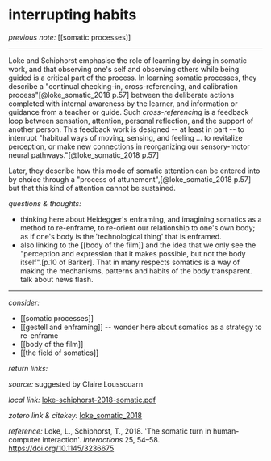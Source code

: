 # interrupting habits

_previous note:_  [[somatic processes]]

---

Loke and Schiphorst emphasise the role of learning by doing in somatic work, and that observing one's self and observing others while being guided is a critical part of the process. In learning somatic processes, they describe a "continual checking-in, cross-referencing, and calibration process"[@loke_somatic_2018 p.57] between the deliberate actions completed with internal awareness by the learner, and information or guidance from a teacher or guide. Such _cross-referencing_ is a feedback loop between sensation, attention, personal reflection, and the support of another person. This feedback work is designed -- at least in part -- to interrupt "habitual ways of moving, sensing, and feeling ... to revitalize perception, or make new connections in reorganizing our sensory-motor neural pathways."[@loke_somatic_2018 p.57] 

Later, they describe how this mode of somatic attention can be entered into by choice through a "process of attunement",[@loke_somatic_2018 p.57] but that this kind of attention cannot be sustained. 

_questions & thoughts:_

- thinking here about Heidegger's enframing, and imagining somatics as a method to re-enframe, to re-orient our relationship to one's own body; as if one's body is the 'technological thing' that is enframed. 
- also linking to the [[body of the film]] and the idea that we only see the "perception and expression that it makes possible, but not the body itself".[p.10 of Barker]. That in many respects somatics is a way of making the mechanisms, patterns and habits of the body transparent. talk about news flash. 

--- 

_consider:_ 


- [[somatic processes]]
- [[gestell and enframing]] -- wonder here about somatics as a strategy to re-enframe
- [[body of the film]]
- [[the field of somatics]]

_return links:_

_source:_  suggested by Claire Loussouarn    

_local link:_ [loke-schiphorst-2018-somatic.pdf](hook://file/kzsBr4TuD?p=RHJvcGJveC9iaWJsaW9ncmFwaHkgcGRmcw==&n=loke-schiphorst-2018-somatic.pdf)

_zotero link & citekey:_ [loke_somatic_2018](zotero://select/items/1_6IERMMFC)

_reference:_ Loke, L., Schiphorst, T., 2018. 'The somatic turn in human-computer interaction'. _Interactions_ 25, 54–58. <https://doi.org/10.1145/3236675>
